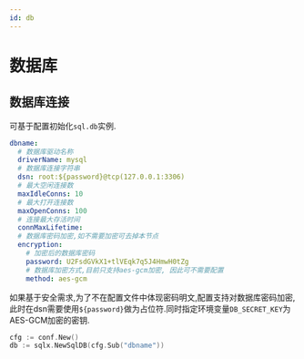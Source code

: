 ```yaml
---
id: db
---
```


# 数据库

## 数据库连接

可基于配置初始化`sql.db`实例.

```yaml
dbname:
  # 数据库驱动名称
  driverName: mysql
  # 数据库连接字符串
  dsn: root:${password}@tcp(127.0.0.1:3306)
  # 最大空闲连接数
  maxIdleConns: 10
  # 最大打开连接数
  maxOpenConns: 100
  # 连接最大存活时间
  connMaxLifetime:
  # 数据库密码加密,如不需要加密可去掉本节点
  encryption:
    # 加密后的数据库密码
    password: U2FsdGVkX1+tlVEqk7q5J4HmwH0tZg
    # 数据库加密方式,目前只支持aes-gcm加密, 因此可不需要配置
    method: aes-gcm
```

如果基于安全需求,为了不在配置文件中体现密码明文,配置支持对数据库密码加密, 此时在dsn需要使用`${password}`做为占位符.同时指定环境变量`DB_SECRET_KEY`为AES-GCM加密的密钥.

```go
cfg := conf.New()
db := sqlx.NewSqlDB(cfg.Sub("dbname"))
```